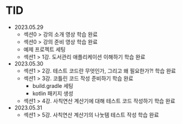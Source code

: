 # TID

- 2023.05.29
    - 섹션0 > 강의 소개 영상 학습 완료
    - 섹션0 > 강의 준비 영상 학습 완료
    - 예제 프로젝트 세팅
    - 섹션1 > 1강. 도서관리 애플리케이션 이해하기 학습 완료
- 2023.05.30
    - 섹션1 > 2강. 테스트 코드란 무엇인가, 그리고 왜 필요한가?! 학습 완료
    - 섹션1 > 3강. 코틀린 코드 작성 준비하기 학습 완료
        - build.gradle 세팅
        - kotlin 패키지 생성
    - 섹션1 > 4강. 사칙연산 계산기에 대해 테스트 코드 작성하기 학습 완료
- 2023.05.31
    - 섹션1 > 5강. 사칙연산 계산기의 나눗템 테스트 작성 학습 완료
